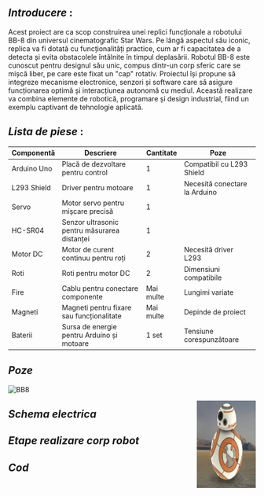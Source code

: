 ## _Introducere_ :

Acest proiect are ca scop construirea unei replici funcționale a robotului BB-8 din universul cinematografic Star Wars. Pe lângă aspectul său iconic, replica va fi dotată cu funcționalități practice, cum ar fi capacitatea de a detecta și evita obstacolele întâlnite în timpul deplasării.
Robotul BB-8 este cunoscut pentru designul său unic, compus dintr-un corp sferic care se mișcă liber, pe care este fixat un "cap" rotativ. Proiectul își propune să integreze mecanisme electronice, senzori și software care să asigure funcționarea optimă și interacțiunea autonomă cu mediul. Această realizare va combina elemente de robotică, programare și design industrial, fiind un exemplu captivant de tehnologie aplicată.

## _Lista de piese_ :

| Componentă       | Descriere                                    | Cantitate | Poze              |
|-------------------|----------------------------------------------|-----------|-------------------------|
| Arduino Uno       | Placă de dezvoltare pentru control           | 1         | Compatibil cu L293 Shield |
| L293 Shield       | Driver pentru motoare                       | 1         | Necesită conectare la Arduino |
| Servo             | Motor servo pentru mișcare precisă          | 1         |                       |
| HC-SR04           | Senzor ultrasonic pentru măsurarea distanței| 1         |                       |
| Motor DC          | Motor de curent continuu pentru roți        | 2         | Necesită driver L293  |
| Roti              | Roti pentru motor DC                        | 2         | Dimensiuni compatibile |
| Fire              | Cablu pentru conectare componente           | Mai multe | Lungimi variate        |
| Magneti           | Magneti pentru fixare sau funcționalitate   | Mai multe | Depinde de proiect     |
| Baterii           | Sursa de energie pentru Arduino și motoare  | 1 set     | Tensiune corespunzătoare |


## _Poze_

![BB8](https://github.com/user-attachments/assets/0251fe0e-a6a9-4fb1-9160-7d2d179cf6eb)


<img src="https://github.com/AntoniaGeorgia/BB8/blob/main/BB8.jpeg" align="right"
     alt="Size Limit logo by Anton Lovchikov" width="120" height="178">



## _Schema electrica_
## _Etape realizare corp robot_
## _Cod_







